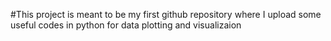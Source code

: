 #This project is meant to be my first github repository where I upload some useful codes in python for data plotting and visualizaion

